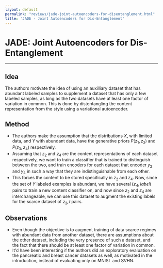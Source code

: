 ```yaml
---
layout: default
permalink: "reviews/jade-joint-autoencoders-for-disentanglement.html"
title: 'JADE - Joint Autoencoders for Dis-Entanglement'
---
```


# JADE: Joint Autoencoders for Dis-Entanglement
---

## Idea
The authors motivate the idea of using an auxilliary dataset that has abundant labeled samples to supplement a dataset that has only a few labeled samples, as long as the two datasets have at least one factor of variation in common. This is done by distentangling the content representation from the style using a variational autoencoder.

## Method
* The authors make the assumption that the distributions $X$, with limited data, and $Y$ with abundant data, have the generative priors $P(z_1, z_2)$ and $P(z_3, z_4)$ respectively.
* Assuming that $z_2$ and $z_4$ are the content representations of each dataset respectively, we want to train a classifier that is trained to distinguish between the two, and train encoders for each dataset that encoder $y_2$ and $y_4$ in such a way that they are indistinguishable from each other.
* This forces the content to be stored specifically in $z_2$ and $z_4$. Now, since the set of $Y$ labeled examples is abundant, we have several $(z_4, label)$ pairs to train a new content classifier on, and now since $z_2$ and $z_4$ are interchangeable, we can use this dataset to augment the existing labels for the scarce dataset of $z_2, l$ pairs.

## Observations
* Even though the objective is to augment training of data scarce regimes with abundant data from another dataset, there are assumptions about the other dataset, including the very presence of such a dataset, and the fact that there should be at least one factor of variation in common.
* It'd have been interesting if the authors did an exploratory evaluation on the pancreatic and breast cancer datasets as well, as motivated in the introduction, instead of evaluating only on MNIST and SVHN.

